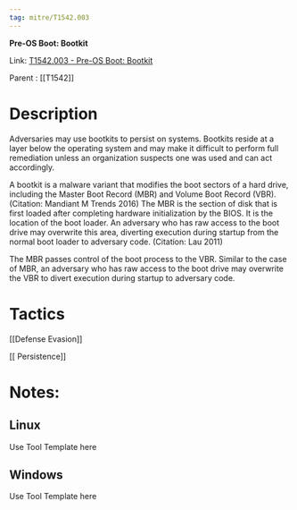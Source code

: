 ```yaml
---
tag: mitre/T1542.003
---
```


**Pre-OS Boot: Bootkit**

Link: [T1542.003 - Pre-OS Boot: Bootkit](https://attack.mitre.org/techniques/T1542/003)

Parent : [[T1542]]


# Description

Adversaries may use bootkits to persist on systems. Bootkits reside at a layer below the operating system and may make it difficult to perform full remediation unless an organization suspects one was used and can act accordingly.

A bootkit is a malware variant that modifies the boot sectors of a hard drive, including the Master Boot Record (MBR) and Volume Boot Record (VBR). (Citation: Mandiant M Trends 2016) The MBR is the section of disk that is first loaded after completing hardware initialization by the BIOS. It is the location of the boot loader. An adversary who has raw access to the boot drive may overwrite this area, diverting execution during startup from the normal boot loader to adversary code. (Citation: Lau 2011)

The MBR passes control of the boot process to the VBR. Similar to the case of MBR, an adversary who has raw access to the boot drive may overwrite the VBR to divert execution during startup to adversary code.

# Tactics


[[Defense Evasion]]

[[ Persistence]]


# Notes:

## Linux

Use Tool Template here

## Windows

Use Tool Template here